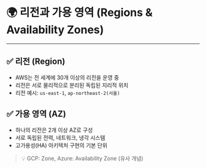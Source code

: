 # 🌍 리전과 가용 영역 (Regions & Availability Zones)

---

## ✅ 리전 (Region)

- AWS는 전 세계에 30개 이상의 리전을 운영 중
- 리전은 서로 물리적으로 분리된 독립된 지리적 위치
- 리전 예시: `us-east-1`, `ap-northeast-2(서울)`

## ✅ 가용 영역 (AZ)

- 하나의 리전은 2개 이상 AZ로 구성
- 서로 독립된 전력, 네트워크, 냉각 시스템
- 고가용성(HA) 아키텍처 구현의 기본 단위

> 💡 GCP: Zone, Azure: Availability Zone (유사 개념)